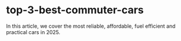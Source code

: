 # top-3-best-commuter-cars
In this article, we cover the most reliable, affordable, fuel efficient and practical cars in 2025.
